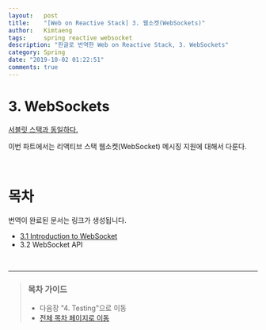 ```yaml
---
layout:   post
title:    "[Web on Reactive Stack] 3. 웹소켓(WebSockets)"
author:   Kimtaeng
tags: 	  spring reactive websocket
description: "한글로 번역한 Web on Reactive Stack, 3. WebSockets"
category: Spring
date: "2019-10-02 01:22:51"
comments: true
---
```


# 3. WebSockets
> <a href="https://docs.spring.io/spring/docs/current/spring-framework-reference/web.html#websocket">
서블릿 스택과 동일하다.</a>

이번 파트에서는 리액티브 스택 웹소켓(WebSocket) 메시징 지원에 대해서 다룬다.

<br>

# 목차
번역이 완료된 문서는 링크가 생성됩니다.

- <a href="/post/websockets-references-introduction-to-websocket">3.1 Introduction to WebSocket</a>
- 3.2 WebSocket API

<br>

---

> ### 목차 가이드
> - 다음장 "4. Testing"으로 이동
> - <a href="/post/web-on-reactive-stack">전체 목차 페이지로 이동</a>